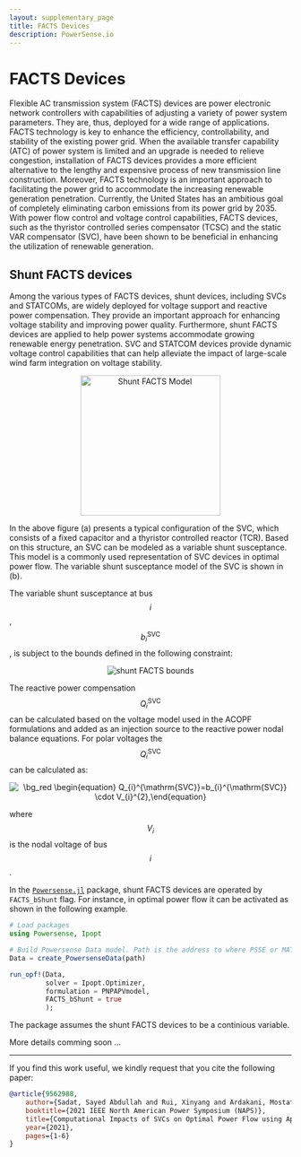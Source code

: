 ```yaml
---
layout: supplementary_page
title: FACTS Devices
description: PowerSense.io
---
```


<script id="MathJax-script" async src="https://powersense.github.io/mathjax/tex-chtml.js"></script>


# FACTS Devices

Flexible AC transmission system (FACTS) devices are power electronic network controllers with capabilities of adjusting a variety of power system parameters. They are, thus, deployed for a wide range of applications. FACTS technology is key to enhance the efficiency, controllability, and stability of the existing power grid. When the available transfer capability (ATC) of power system is limited and an upgrade is needed to relieve congestion, installation of FACTS devices provides a more efficient alternative to the lengthy and expensive process of new transmission line construction. Moreover, FACTS technology is an important approach to facilitating the power grid to accommodate the increasing renewable generation penetration. Currently, the United States has an ambitious goal of completely eliminating carbon emissions from its power grid by 2035. With power flow control and voltage control capabilities, FACTS devices, such as the thyristor controlled series compensator (TCSC) and the static VAR compensator (SVC), have been shown to be beneficial in enhancing the utilization of renewable generation.

## Shunt FACTS devices

Among the various types of FACTS devices, shunt devices, including SVCs and STATCOMs, are widely deployed for voltage support and reactive power compensation. They provide an important approach for enhancing voltage stability and improving power quality. Furthermore, shunt FACTS devices are applied to help power systems accommodate growing renewable energy penetration. SVC and STATCOM devices provide dynamic voltage control capabilities that can help alleviate the impact of large-scale wind farm integration on voltage stability.

<p align="center">
<img src="https://powersense.github.io//assets//facts//ShuntFACTS.png" width="250" alt="Shunt FACTS Model">
</p>

In the above figure (a) presents a typical configuration of the SVC, which consists of a fixed capacitor and a thyristor controlled reactor (TCR). Based on this structure, an SVC can be modeled as a variable shunt susceptance. This model is a commonly used representation of SVC devices in optimal power flow. The variable shunt susceptance model of the SVC is shown in (b).

The variable shunt susceptance at bus $$i$$, $$b_{i}^{\mathrm{SVC}}$$, is subject to the bounds defined in the following constraint: 

<p align="center">
<img src="https://latex.codecogs.com/svg.image?\bg_red&space;\begin{equation}&space;&space;&space;&space;b^{\mathrm{min}}&space;\leq&space;b_{i}^{\mathrm{SVC}}&space;\leq&space;b^{\mathrm{max}}.\end{equation}" title="shunt FACTS bounds" />
</p>

The reactive power compensation $$Q_{i}^{\mathrm{SVC}}$$ can be calculated based on the voltage model used in the ACOPF formulations and added as an injection source to the reactive power nodal balance equations. For polar voltages the $$Q_{i}^{\mathrm{SVC}}$$ can be calculated as:

<p align="center">
<img src="https://latex.codecogs.com/svg.image?\bg_red&space;\begin{equation}&space;&space;&space;&space;Q_{i}^{\mathrm{SVC}}=b_{i}^{\mathrm{SVC}}&space;\cdot&space;V_{i}^{2},\end{equation}" title="\bg_red \begin{equation} Q_{i}^{\mathrm{SVC}}=b_{i}^{\mathrm{SVC}} \cdot V_{i}^{2},\end{equation}" />
</p>

where $$V_{i}$$ is the nodal voltage of bus $$i$$. 

In the [`Powersense.jl`](https://github.com/PowerSense/Powersense.jl) package, shunt FACTS devices are operated by `FACTS_bShunt` flag. For instance, in optimal power flow it can be activated as shown in the following example.

```julia
# Load packages
using Powersense, Ipopt

# Build Powersense Data model. Path is the address to where PSSE or MATPOWER file types
Data = create_PowersenseData(path)

run_opf!(Data, 
         solver = Ipopt.Optimizer, 
         formulation = PNPAPVmodel,
         FACTS_bShunt = true
         );
```
The package assumes the shunt FACTS devices to be a continious variable.

More details comming soon ...

---

If you find this work useful, we kindly request that you cite the following paper:

```bibtex
@article{9562988,
    author={Sadat, Sayed Abdullah and Rui, Xinyang and Ardakani, Mostafa},
    booktitle={2021 IEEE North American Power Symposium (NAPS)}, 
    title={Computational Impacts of SVCs on Optimal Power Flow using Approximated Active-Set Interior Point Algorithm}, 
    year={2021},
    pages={1-6}
}
```

